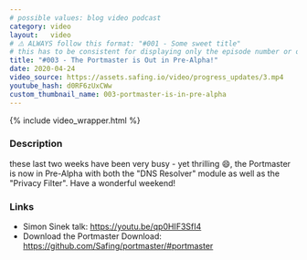 ```yaml
---
# possible values: blog video podcast
category: video
layout:   video
# ⚠️ ALWAYS follow this format: "#001 - Some sweet title"
# this has to be consistent for displaying only the episode number or only the title
title: "#003 - The Portmaster is Out in Pre-Alpha!"
date: 2020-04-24
video_source: https://assets.safing.io/video/progress_updates/3.mp4
youtube_hash: d0RF6zUxCWw
custom_thumbnail_name: 003-portmaster-is-in-pre-alpha
---
```


{% include video_wrapper.html %}

### Description

these last two weeks have been very busy - yet thrilling 😄, the Portmaster is now in Pre-Alpha with both the "DNS Resolver" module as well as the "Privacy Filter". Have a wonderful weekend!

### Links

- Simon Sinek talk: <https://youtu.be/qp0HIF3SfI4>
- Download the Portmaster Download:  
  <https://github.com/Safing/portmaster/#portmaster>

